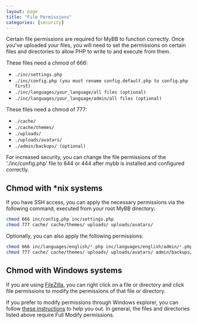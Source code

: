 ```yaml
---
layout: page
title: "File Permissions"
categories: [security]
---
```


Certain file permissions are required for MyBB to function correctly. Once you've uploaded your files, you will need to set the permissions on certain files and directories to allow PHP to write to and execute from them.

These files need a chmod of 666:
* `./inc/settings.php`
* `./inc/config.php (you must rename config.default.php to config.php first)`
* `./inc/languages/your_language/all files (optional)`
* `./inc/languages/your_language/admin/all files (optional)`

These files need a chmod of 777:
* `./cache/`
* `./cache/themes/`
* `./uploads/`
* `./uploads/avatars/`
* `./admin/backups/ (optional)`

For increased security, you can change the file permissions of the './inc/config.php' file to 644 or 444 after mybb is installed and configured correctly.


## Chmod with *nix systems

If you have SSH access, you can apply the necessary permissions via the following command, executed from your root MyBB directory:

```sh
chmod 666 inc/config.php inc/settings.php
chmod 777 cache/ cache/themes/ uploads/ uploads/avatars/
```

Optionally, you can also apply the following permissions:

```sh
chmod 666 inc/languages/english/*.php inc/languages/english/admin/*.php
chmod 777 cache/ cache/themes/ uploads/ uploads/avatars/ admin/backups/
```

## Chmod with Windows systems

If you are using [FileZilla](https://filezilla-project.org/), you can right click on a file or directory and click file permissions to modify the permissions of that file or directory.

If you prefer to modify permissions through Windows explorer, you can follow [these instructions](https://technet.microsoft.com/en-us/library/bb727008.aspx) to help you out. In general, the files and directories listed above require Full Modify permissions.
